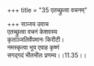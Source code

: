 +++
title = "35 एतच्छ्रुत्वा वचनम्"

+++
सञ्जय उवाच  
एतच्छ्रुत्वा वचनं केशवस्य  
कृताञ्जलिर्वेपमानः किरीटी।  
नमस्कृत्वा भूय एवाह कृष्णं  
सगद्गदं भीतभीतः प्रणम्य।।11.35।।